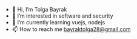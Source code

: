 - 👋 Hi, I’m Tolga Bayrak
- 👀 I’m interested in software and security
- 🌱 I’m currently learning vuejs, nodejs
- 📫 How to reach me bayraktolga28@gmail.com

<!---

--->
